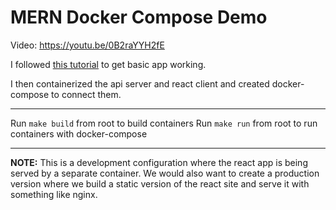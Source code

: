 # MERN Docker Compose Demo

Video: https://youtu.be/0B2raYYH2fE

I followed [this tutorial](https://medium.com/swlh/how-to-create-your-first-mern-mongodb-express-js-react-js-and-node-js-stack-7e8b20463e66) to get basic app working.

I then containerized the api server and react client and created docker-compose to connect them.

---

Run `make build` from root to build containers
Run `make run` from root to run containers with docker-compose

---

**NOTE:** This is a development configuration where the react app is being served by a separate container. We would also want to create a production version where we build a static version of the react site and serve it with something like nginx.